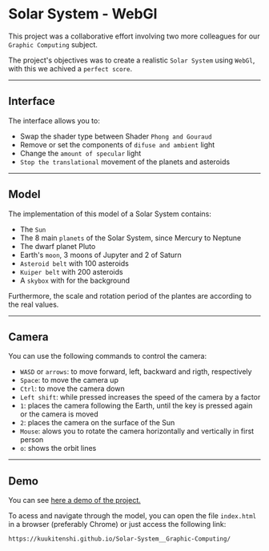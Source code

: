 # Solar System - WebGl

This project was a collaborative effort involving two more colleagues for our ```Graphic Computing``` subject.

The project's objectives was to create a realistic ```Solar System``` using ```WebGl```, with this we achived a ```perfect score```.


---
## Interface

The interface allows you to:
- Swap the shader type between Shader ```Phong and Gouraud```
- Remove or set the components of ```difuse and ambient``` light
- Change the ```amount of specular``` light
- ```Stop the translational``` movement of the planets and asteroids


---
## Model

The implementation of this model of a Solar System contains:
- The ```Sun```
- The 8 main ```planets``` of the Solar System, since Mercury to Neptune
- The dwarf planet Pluto
- Earth's ```moon```, 3 moons of Jupyter and 2 of Saturn
- ```Asteroid belt``` with 100 asteroids
- ```Kuiper belt``` with 200 asteroids
- A ```skybox``` with for the background


Furthermore, the scale and rotation period of the plantes are according to the real values.


---
## Camera
You can use the following commands to control the camera:
- ```WASD``` or ```arrows```: to move forward, left, backward and rigth, respectively
- ```Space```: to move the camera up
- ```Ctrl```: to move the camera down
- ```Left shift```: while pressed increases the speed of the camera by a factor
- ```1```: places the camera following the Earth, until the key is pressed again or the camera is moved
- ```2```: places the camera on the surface of the Sun
- ```Mouse```: alows you to rotate the camera horizontally and vertically in first person
- ```o```: shows the orbit lines


---
## Demo

You can see 
<a href= "https://youtu.be/DB8eehMY8Tc" > here a demo of the project.</a>

To acess and navigate through the model, you can open the file ```index.html``` in a browser (preferably Chrome) or just access the following link: 

```
https://kuukitenshi.github.io/Solar-System__Graphic-Computing/
```
